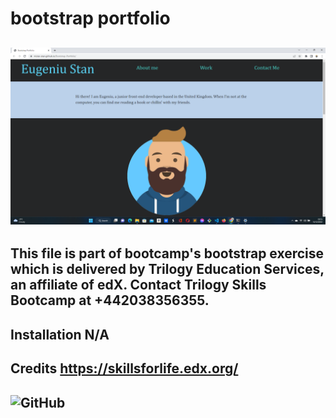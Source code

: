 # bootstrap portfolio

## ![my screenshot](./images/screenshot.png)

## This file is part of bootcamp's bootstrap exercise which is delivered by Trilogy Education Services, an affiliate of edX. Contact Trilogy Skills Bootcamp at +442038356355.
## Installation N/A
## Credits https://skillsforlife.edx.org/
## ![GitHub](https://img.shields.io/github/license/mister-stan/bootstrap-portfolio)